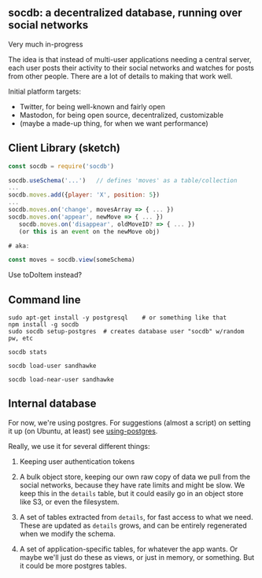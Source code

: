 ## socdb: a decentralized database, running over social networks

Very much in-progress

The idea is that instead of multi-user applications needing a central
server, each user posts their activity to their social networks and
watches for posts from other people.  There are a lot of details to
making that work well.

Initial platform targets:
* Twitter, for being well-known and fairly open
* Mastodon, for being open source, decentralized, customizable
* (maybe a made-up thing, for when we want performance)

## Client Library (sketch)

```js
const socdb = require('socdb')

socdb.useSchema('...')   // defines 'moves' as a table/collection
...
socdb.moves.add({player: 'X', position: 5})
...
socdb.moves.on('change', movesArray => { ... })
socdb.moves.on('appear', newMove => { ... })
   socdb.moves.on('disappear', oldMoveID? => { ... })
   (or this is an event on the newMove obj)

# aka:

const moves = socdb.view(someSchema)
```

Use toDoItem instead?

## Command line


```
sudo apt-get install -y postgresql    # or something like that
npm install -g socdb
sudo socdb setup-postgres  # creates database user "socdb" w/random pw, etc
```

```
socdb stats
```

```
socdb load-user sandhawke
```

```
socdb load-near-user sandhawke
```

## Internal database

For now, we're using postgres.  For suggestions (almost a script) on setting it up (on Ubuntu, at least) see [using-postgres](./using-postgres.md).

Really, we use it for several different things:

1. Keeping user authentication tokens

2. A bulk object store, keeping our own raw copy of data we pull from the social networks, because they have rate limits and might be slow.  We keep this in the `details` table, but it could easily go in an object store like S3, or even the filesystem.

3. A set of tables extracted from `details`, for fast access to what we need. These are updated as `details` grows, and can be entirely regenerated when we modify the schema.

4. A set of application-specific tables, for whatever the app wants.  Or maybe we'll just do these as views, or just in memory, or something.   But it could be more postgres tables.

